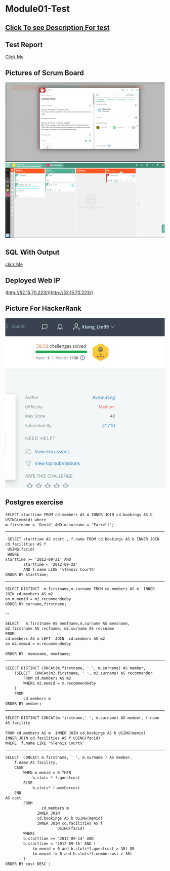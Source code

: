#  Module01-Test
## [Click To see Description For test](https://github.com/Jahidul2543/QAAE-Module01-Test/blob/master/QAAE-Module-01.pdf)


## Test Report
[Click Me](./Test%20Plan.xlsx)

## Pictures of Scrum Board 
![board1](./images/board1.png)
![board1](./images/board2.png)

## SQL With Output
[click Me](./sql.md)

## Deployed Web IP 
(http://52.15.70.223/)[http://52.15.70.223/] 
## Picture  For HackerRank
![hackerRank](./images/HackerRank.png)


## Postgres  exercise 


  ```postgresql
SELECT starttime FROM cd.members AS m INNER JOIN cd.bookings AS b USING(memid) where 
m.firstname = 'David' AND m.surname = 'Farrell';
  ```

---

```postgresql
 SElECT starttime AS start , f.name FROM cd.bookings AS b INNER JOIN cd.facilities AS f 
 USING(facid) 
 WHERE
starttime >= '2012-09-21' AND
		starttime < '2012-09-22'
		AND f.name LIKE '%Tennis Court%'
ORDER BY starttime;     
```
---
```postgresql
SELECT DISTINCT  m.firstname,m.surname FROM cd.members AS m  INNER JOIN cd.members AS m2
on m.memid = m2.recommendedby
ORDER BY surname,firstname;
```
--
```postgresql
SELECT   m.firstname AS memfname,m.surname AS memsname,
m2.firstname AS recfname, m2.surname AS recsname
FROM 
cd.members AS m LEFT  JOIN  cd.members AS m2
on m2.memid = m.recommendedby

ORDER BY  memsname, memfname;
```



---
```postgresql
SELECT DISTINCT CONCAt(m.firstname, ' ', m.surname) AS member,
	(SELECT  CONCAt(m2.firstname, ' ', m2.surname) AS recommender 
		FROM cd.members AS m2 
		WHERE m2.memid = m.recommendedby
	)
	FROM 
		cd.members m
ORDER BY member; 
```
---
```postgresql
SELECT DISTINCT CONCAT(m.firstname,' ', m.surname) AS member, f.name AS	facility

FROM cd.members AS m  INNER JOIN cd.bookings AS b USING(memid)
INNER JOIN cd.facilities AS f USING(facid)
WHERE  f.name LIKE '%Tennis Court%'

```
---
```postgresql
SELECT  CONCAT( m.firstname, ' ', m.surname ) AS member, 
	f.name AS facility, 
	CASE 
		WHEN m.memid = 0 THEN 
			b.slots * f.guestcost
		ELSE 
			b.slots* f.membercost
	END 
AS cost
        FROM 
                cd.members m                
              INNER JOIN  
			  cd.bookings AS b USING(memid)
              INNER JOIN cd.facilities AS f
                       USING(facid)
        WHERE
		b.starttime >= '2012-09-14' AND 
		b.starttime < '2012-09-15' AND (
			(m.memid = 0 and b.slots*f.guestcost > 30) OR 
			(m.memid != 0 and b.slots*f.membercost > 30)
		)
ORDER BY cost DESC ;   
```
